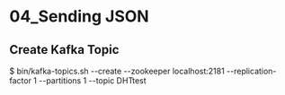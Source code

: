 # 04_Sending JSON
## Create Kafka Topic
$ bin/kafka-topics.sh --create --zookeeper localhost:2181 --replication-factor 1 --partitions 1 --topic DHTtest